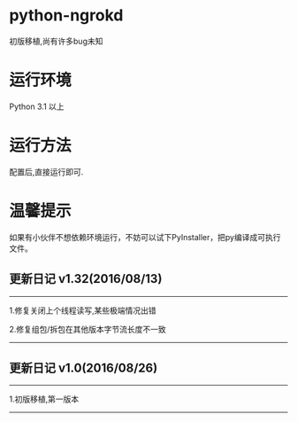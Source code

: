 # python-ngrokd
初版移植,尚有许多bug未知

# 运行环境
Python 3.1 以上

# 运行方法
配置后,直接运行即可.

# 温馨提示
如果有小伙伴不想依赖环境运行，不妨可以试下PyInstaller，把py编译成可执行文件。

## 更新日记 v1.32(2016/08/13)

***

1.修复关闭上个线程读写,某些极端情况出错

2.修复组包/拆包在其他版本字节流长度不一致

***

## 更新日记 v1.0(2016/08/26)

***

1.初版移植,第一版本

***

